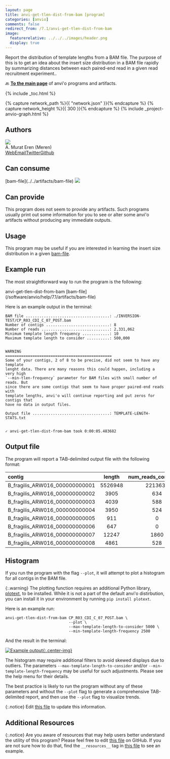 ```yaml
---
layout: page
title: anvi-get-tlen-dist-from-bam [program]
categories: [anvio]
comments: false
redirect_from: /7.1/anvi-get-tlen-dist-from-bam
image:
  featurerelative: ../../../images/header.png
  display: true
---
```


Report the distribution of template lengths from a BAM file. The purpose of this is to get an idea about the insert size distribution in a BAM file rapidly by summarizing distances between each paired-end read in a given read recruitment experiment..

🔙 **[To the main page](../../)** of anvi'o programs and artifacts.


{% include _toc.html %}
<div id="svg" class="subnetwork"></div>
{% capture network_path %}{{ "network.json" }}{% endcapture %}
{% capture network_height %}{{ 300 }}{% endcapture %}
{% include _project-anvio-graph.html %}


## Authors

<div class="page-author"><div class="page-author-info"><div class="page-person-photo"><img class="page-person-photo-img" src="../../images/authors/meren.jpg" /></div><div class="page-person-info-box"><span class="page-author-name">A. Murat Eren (Meren)</span><div class="page-author-social-box"><a href="http://meren.org" class="person-social" target="_blank"><i class="fa fa-fw fa-home"></i>Web</a><a href="mailto:a.murat.eren@gmail.com" class="person-social" target="_blank"><i class="fa fa-fw fa-envelope-square"></i>Email</a><a href="http://twitter.com/merenbey" class="person-social" target="_blank"><i class="fa fa-fw fa-twitter-square"></i>Twitter</a><a href="http://github.com/meren" class="person-social" target="_blank"><i class="fa fa-fw fa-github"></i>Github</a></div></div></div></div>



## Can consume


<p style="text-align: left" markdown="1"><span class="artifact-r">[bam-file](../../artifacts/bam-file) <img src="../../images/icons/BAM.png" class="artifact-icon-mini" /></span></p>


## Can provide


This program does not seem to provide any artifacts. Such programs usually print out some information for you to see or alter some anvi'o artifacts without producing any immediate outputs.


## Usage


This program may be useful if you are interested in learning the insert size distribution in a given <span class="artifact-n">[bam-file](/software/anvio/help/7.1/artifacts/bam-file)</span>.

## Example run

The most straightforward way to run the program is the following:

<div class="codeblock" markdown="1">
anvi&#45;get&#45;tlen&#45;dist&#45;from&#45;bam <span class="artifact&#45;n">[bam&#45;file](/software/anvio/help/7.1/artifacts/bam&#45;file)</span>
</div>

Here is an example output in the terminal:

```
BAM file .....................................: ./INVERSION-TEST/CP_R03_CDI_C_07_POST.bam
Number of contigs ............................: 8
Number of reads ..............................: 2,331,062
Minimum template length frequency ............: 10
Maximum template length to consider ..........: 500,000


WARNING
===============================================
Some of your contigs, 2 of 8 to be precise, did not seem to have any template
lenght data. There are many reasons this could happen, including a very high
`--min-tlen-frequency` parameter for BAM files with small number of reads. But
since there are some contigs that seem to have proper paired-end reads with
template lengths, anvi'o will continue reporting and put zeros for contigs that
have no data in output files.

Output file ..................................: TEMPLATE-LENGTH-STATS.txt


✓ anvi-get-tlen-dist-from-bam took 0:00:05.483682
```

## Output file

The program will report a TAB-delimited output file with the following format:

|contig|length|num_reads_considered|mean|mean_Q2Q3|median|min|max|std|
|:--|:--:|:--:|:--:|:--:|:--:|:--:|:--:|:--:|
|B_fragilis_ARW016_000000000001|5526948|2213634|367.6|392.5|393.0|32|71613|663.1|
|B_fragilis_ARW016_000000000002|3905|634|398.6|398.7|399.0|382|415|7.926|
|B_fragilis_ARW016_000000000003|4039|588|397.5|397.8|398.0|380|411|7.206|
|B_fragilis_ARW016_000000000004|3950|524|397.4|397.2|397.0|382|414|7.492|
|B_fragilis_ARW016_000000000005|911|0|||||||
|B_fragilis_ARW016_000000000006|647|0|||||||
|B_fragilis_ARW016_000000000007|12247|1860|394.9|396.7|397.0|99|419|23.61|
|B_fragilis_ARW016_000000000008|4861|528|396.7|396.7|397.0|384|410|6.746|

## Histogram

If you run the program with the flag `--plot`, it will attempt to plot a histogram for all contigs in the BAM file.

{:.warning}
The plotting function requires an additional Python library, [plotext](https://github.com/piccolomo/plotext), to be installed. While it is not a part of the default anvi'o distirbution, you can install it in your environment by running `pip install plotext`.

Here is an example run:

```
anvi-get-tlen-dist-from-bam CP_R03_CDI_C_07_POST.bam \
                            --plot \
                            --max-template-length-to-consider 5000 \
                            --min-template-length-frequency 2500
```

And the result in the terminal:

[![Example output](../../images/anvi-get-tlen-dist-from-bam.png){:.center-img}](../../images/anvi-get-tlen-dist-from-bam.png)

The histogram may require additional filters to avoid skewed displays due to outliers. The parameters `--max-template-length-to-consider` and/or `--min-template-length-frequency` may be useful for such adjustments. Please see the help menu for their details.

The best practice is likely to run the program without any of these parameters and without the `--plot` flag to generate a comprehensive TAB-delimited report, and then use the `--plot` flag to visualize trends.

{:.notice}
Edit [this file](https://github.com/merenlab/anvio/tree/master/anvio/docs/programs/anvi-get-tlen-dist-from-bam.md) to update this information.


## Additional Resources



{:.notice}
Are you aware of resources that may help users better understand the utility of this program? Please feel free to edit [this file](https://github.com/merenlab/anvio/tree/master/bin/anvi-get-tlen-dist-from-bam) on GitHub. If you are not sure how to do that, find the `__resources__` tag in [this file](https://github.com/merenlab/anvio/blob/master/bin/anvi-interactive) to see an example.
